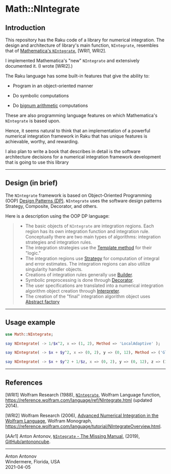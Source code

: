 # Math::NIntegrate

## Introduction

This repository has the Raku code of a library for numerical integration.
The design and architecture of library's main function, `NIntegrate`, resembles that of 
[Mathematica's `NIntegrate`](https://reference.wolfram.com/language/ref/NIntegrate.html),
[WRI1, WRI2].

I implemented Mathematica's "new" `NIntegrate` and extensively documented it. (I wrote [WRI2].)

The Raku language has some built-in features that give the ability to:

- Program in an object-oriented manner
  
- Do symbolic computations

- Do [bignum arithmetic](https://en.wikipedia.org/wiki/Arbitrary-precision_arithmetic) 
  computations

These are also programming language features on which Mathematica's `NIntegrate` is based upon.

Hence, it seems natural to think that an implementation of a powerful numerical integration
framework in Raku that has unique features is achievable, worthy, and rewarding.

I also plan to write a book that describes in detail is the software architecture decisions
for a numerical integration framework development that is going to use this library

------

## Design (in brief)

The `NIntegrate` framework is based on Object-Oriented Programming (OOP)
[Design Patterns (DP)](https://en.wikipedia.org/wiki/Design_Patterns).
`NIntegrate` uses the software design patterns Strategy, Composite, Decorator, and others.
 
Here is a description using the OOP DP language: 

> - The basic objects of `NIntegrate` are integration regions. 
  Each region has its own integration function and integration rule.
> Conceptually there are two main types of algorithms: integration strategies and integration rules.
> - The integration strategies use the 
> [Template method](https://en.wikipedia.org/wiki/Template_method_pattern) 
> for their "logic." 
> - The integration regions use 
> [Strategy](https://en.wikipedia.org/wiki/Strategy_pattern) 
> for computation of integral and error estimates.
> The integration regions can also utilize singularity handler objects. 
> - Creations of integration rules generally use 
> [Builder](https://en.wikipedia.org/wiki/Builder_pattern).
> - Symbolic preprocessing is done through 
> [Decorator](https://en.wikipedia.org/wiki/Decorator_pattern).
> - The user specifications are translated into a numerical integration algorithm object 
> creation through
> [Interpreter](https://en.wikipedia.org/wiki/Interpreter_pattern).
> - The creation of the "final" integration algorithm object uses
> [Abstract factory](https://en.wikipedia.org/wiki/Abstract_factory_pattern)

------

## Usage example

```raku
use Math::NIntegrate;

say NIntegrate( -> 1/$x^2, x => (1, 2), Method => 'LocalAdaptive' );

say NIntegrate( -> $x + $y^2, x => (0, 2), y => (0, 12), Method => ('GlobalAdaptive' Method => ('GaussKronrod', Points => 5) );

say NIntegrate( -> $x + $y^2 + 1/$z, x => (0, 2), y => (0, 12), z => (1, 4), Method => 'AdaptiveMonteCarlo' )
```

------

## References

[WRI1]
Wolfram Research (1988), 
[`NIntegrate`](https://reference.wolfram.com/language/ref/NIntegrate.html), 
Wolfram Language function, 
https://reference.wolfram.com/language/ref/NIntegrate.html (updated 2014).

[WRI2]
Wolfram Research (2006), 
[Advanced Numerical Integration in the Wolfram Language](https://reference.wolfram.com/language/tutorial/NIntegrateOverview.html),
Wolfram Monograph,
https://reference.wolfram.com/language/tutorial/NIntegrateOverview.html.

[AAr1] 
Anton Antonov,
[`NIntegrate` - The Missing Manual](https://github.com/antononcube/NIntegrateTheMissingManual-book),
(2019),
[GitHub/antononcube](https://github.com/antononcube).

------
Anton Antonov   
Windermere, Florida, USA  
2021-04-05